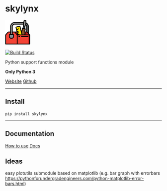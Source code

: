 #  skylynx 

<img src="https://raw.githubusercontent.com/basameera/skylynx/master/docs/toolbox.png" alt="drawing" width="80"/>

[![Build Status](https://travis-ci.org/basameera/skylynx.svg?branch=master)](https://travis-ci.org/basameera/skylynx)

Python support functions module

**Only Python 3**

[Website](https://basameera.github.io/skylynx/)
[Github](https://github.com/basameera/skylynx)

---

## Install

`pip install skylynx` 

---

## Documentation

[How to use](https://github.com/basameera/skylynx/blob/master/docs/USAGE.md)
[Docs](https://basameera.github.io/skylynx/)

## Ideas

easy plotutils submodule based on matplotlib (e.g. bar graph with errorbars https://pythonforundergradengineers.com/python-matplotlib-error-bars.html)